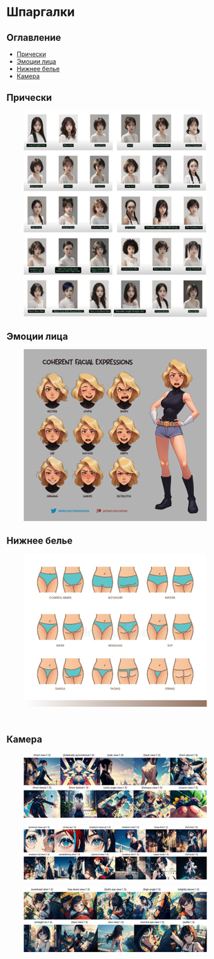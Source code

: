 # Шпаргалки

## Оглавление

* [Прически](shpargalki.md#pricheski)
* [Эмоции лица](shpargalki.md#emocii-lica)
* [Нижнее белье](shpargalki.md#nizhnee-bele)
* [Камера](shpargalki.md#kamera)

## Прически

<figure><img src="../.gitbook/assets/stable-diffusion-encyclopedia-of-womens-hairstyles-say-v0-5m32m1pxvfgc1.webp" alt=""><figcaption></figcaption></figure>

## Эмоции лица

<figure><img src="../.gitbook/assets/udf2v9w552vb1.png" alt=""><figcaption></figcaption></figure>

## Нижнее белье

<div>

<figure><img src="../.gitbook/assets/types_panties_women_underwear_lingerie_bikini_string_hipsters_underpants.jpg" alt=""><figcaption></figcaption></figure>

 

<figure><img src="../.gitbook/assets/124891947_todo_tipo_de_bragas_para_mujer_la_colección_de_vectores.jpg" alt=""><figcaption></figcaption></figure>

</div>

## Камера

<figure><img src="../.gitbook/assets/xyz_grid-0010-2844233693-X3.jpg" alt=""><figcaption></figcaption></figure>

<figure><img src="../.gitbook/assets/xyz_grid-0022-3012384022-X3.jpg" alt=""><figcaption></figcaption></figure>

<figure><img src="../.gitbook/assets/xyz_grid-0019-781522150-X3.jpg" alt=""><figcaption></figcaption></figure>
